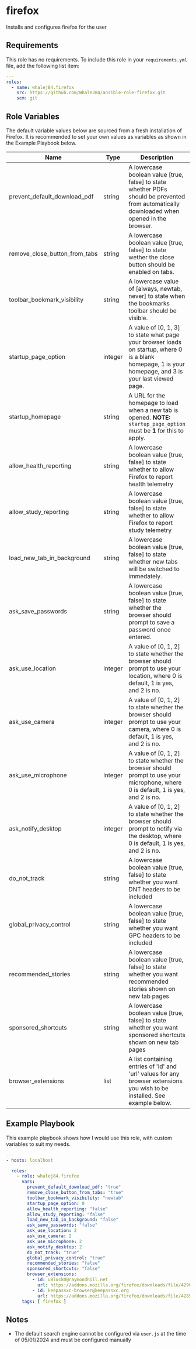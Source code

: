 firefox
=========

Installs and configures firefox for the user

Requirements
------------

This role has no requirements.
To include this role in your `requirements.yml` file, add the following list item:

```yaml
---
roles:
  - name: whalej84.firefox
    src: https://github.com/WhaleJ84/ansible-role-firefox.git
    scm: git
```

Role Variables
--------------

The default variable values below are sourced from a fresh installation of Firefox.
It is recommended to set your own values as variables as shown in the Example Playbook below.

| Name | Type | Description | Default |
| ---- | ---- | ----------- | ------- |
| prevent\_default\_download\_pdf | string | A lowercase boolean value [true, false] to state whether PDFs should be prevented from automatically downloaded when opened in the browser. | "false" |
| remove\_close\_button\_from\_tabs | string | A lowercase boolean value [true, false] to state wether the close button should be enabled on tabs. | "false" |
| toolbar\_bookmark\_visibility | string | A lowercase value of [always, newtab, never] to state when the bookmarks toolbar should be visible. | "always" |
| startup\_page\_option | integer | A value of [0, 1, 3] to state what page your browser loads on startup, where 0 is a blank homepage, 1 is your homepage, and 3 is your last viewed page. | 1 |
| startup\_homepage | string | A URL for the homepage to load when a new tab is opened. **NOTE:** `startup_page_option` must be **1** for this to apply. | |
| allow\_health\_reporting | string | A lowercase boolean value [true, false] to state whether to allow Firefox to report health telemetry | "true" |
| allow\_study\_reporting | string | A lowercase boolean value [true, false] to state whether to allow Firefox to report study telemetry | "true" |
| load\_new\_tab\_in\_background | string | A lowercase boolean value [true, false] to state whether new tabs will be switched to immedately. | "true" |
| ask\_save\_passwords | string | A lowercase boolean value [true, false] to state whether the browser should prompt to save a password once entered. | "true" |
| ask\_use\_location | integer | A value of [0, 1, 2] to state whether the browser should prompt to use your location, where 0 is default, 1 is yes, and 2 is no. | 0 |
| ask\_use\_camera | integer | A value of [0, 1, 2] to state whether the browser should prompt to use your camera, where 0 is default, 1 is yes, and 2 is no. | 0 |
| ask\_use\_microphone | integer | A value of [0, 1, 2] to state whether the browser should prompt to use your microphone, where 0 is default, 1 is yes, and 2 is no. | 0 |
| ask\_notify\_desktop | integer | A value of [0, 1, 2] to state whether the browser should prompt to notify via the desktop, where 0 is default, 1 is yes, and 2 is no. | 0 |
| do\_not\_track | string | A lowercase boolean value [true, false] to state whether you want DNT headers to be included | "false" |
| global\_privacy\_control | string | A lowercase boolean value [true, false] to state whether you want GPC headers to be included | "false" |
| recommended\_stories | string | A lowercase boolean value [true, false] to state whether you want recommended stories shown on new tab pages | "true" |
| sponsored\_shortcuts | string | A lowercase boolean value [true, false] to state whether you want sponsored shortcuts shown on new tab pages | "true" |
| browser\_extensions | list | A list containing entries of 'id' and 'url' values for any browser extensions you wish to be installed. See example below. | [] |

Example Playbook
----------------

This example playbook shows how I would use this role, with custom variables to suit my needs.

```yaml
---
- hosts: localhost

  roles:
    - role: whalej84.firefox
      vars:
        prevent_default_download_pdf: "true"
        remove_close_button_from_tabs: "true"
        toolbar_bookmark_visibility: "newtab"
        startup_page_option: 0
        allow_health_reporting: "false"
        allow_study_reporting: "false"
        load_new_tab_in_background: "false"
        ask_save_passwords: "false"
        ask_use_location: 2
        ask_use_camera: 2
        ask_use_microphone: 2
        ask_notify_desktop: 2
        do_not_track: "true"
        global_privacy_control: "true"
        recommended_stories: "false"
        sponsored_shortcuts: "false"
        browser_extensions:
          - id: uBlock0@raymondhill.net
            url: https://addons.mozilla.org/firefox/downloads/file/4290466/ublock_origin-latest.xpi
          - id: keepassxc-browser@keepassxc.org
            url: https://addons.mozilla.org/firefox/downloads/file/4285762/keepassxc_browser-latest.xpi
      tags: [ firefox ]
```

Notes
-----

- The default search engine cannot be configured via `user.js` at the time of 05/01/2024 and must be configured manually

